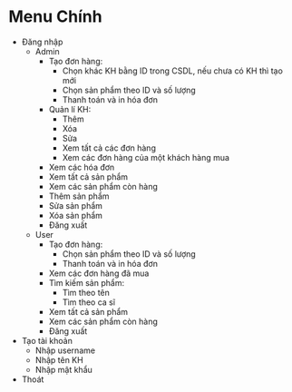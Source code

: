 # Menu Chính

- Đăng nhập
    - Admin
        - Tạo đơn hàng:
            - Chọn khác KH bằng ID trong CSDL, nếu chưa có KH thì tạo mới
            - Chọn sản phẩm theo ID và số lượng
            - Thanh toán và in hóa đơn
        - Quản lí KH:
            - Thêm
            - Xóa
            - Sửa
            - Xem tất cả các đơn hàng
            - Xem các đơn hàng của một khách hàng mua
        - Xem các hóa đơn
        - Xem tất cả sản phẩm
        - Xem các sản phẩm còn hàng
        - Thêm sản phẩm
        - Sửa sản phẩm
        - Xóa sản phẩm
        - Đăng xuất
    - User
        - Tạo đơn hàng:
            - Chọn sản phẩm theo ID và số lượng
            - Thanh toán và in hóa đơn
        - Xem các đơn hàng đã mua
        - Tìm kiếm sản phẩm:
            - Tìm theo tên
            - Tìm theo ca sĩ
        - Xem tất cả sản phẩm
        - Xem các sản phẩm còn hàng
        - Đăng xuất
- Tạo tài khoản
    - Nhập username
    - Nhập tên KH
    - Nhập mật khẩu
- Thoát

